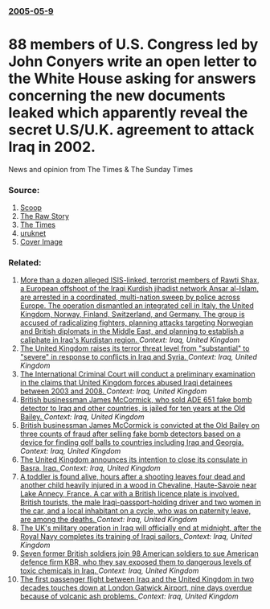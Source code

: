 ### [2005-05-9](/news/2005/05/9/index.md)

#  88 members of U.S. Congress led by John Conyers write an open letter to the White House asking for answers concerning the new documents leaked which apparently reveal the secret U.S/U.K. agreement to attack Iraq in 2002. 

News and opinion from The Times &amp; The Sunday Times


### Source:

1. [Scoop](http://www.scoop.co.nz/stories/HL0505/S00089.htm)
2. [The Raw Story](http://www.rawstory.com/aexternal/conyers_iraq_letter_502.htm)
3. [The Times](http://www.timesonline.co.uk/printFriendly/0,,1-523-1592904-523,00.html)
4. [uruknet](http://www.uruknet.info/?p=m11570&l=i&size=1&hd=0)
4. [Cover Image](/d/778/img/dual-masthead-placeholder-16x9.png)

### Related:

1. [More than a dozen alleged ISIS-linked, terrorist members of Rawti Shax, a European offshoot of the Iraqi Kurdish jihadist network Ansar al-Islam, are arrested in a coordinated, multi-nation sweep by police across Europe. The operation dismantled an integrated cell in Italy, the United Kingdom, Norway, Finland, Switzerland, and Germany. The group is accused of radicalizing fighters, planning attacks targeting Norwegian and British diplomats in the Middle East, and planning to establish a caliphate in Iraq's Kurdistan region. ](/news/2015/11/12/more-than-a-dozen-alleged-isis-linked-terrorist-members-of-rawti-shax-a-european-offshoot-of-the-iraqi-kurdish-jihadist-network-ansar-al-i.md) _Context: Iraq, United Kingdom_
2. [The United Kingdom raises its terror threat level from "substantial" to "severe" in response to conflicts in Iraq and Syria. ](/news/2014/08/29/the-united-kingdom-raises-its-terror-threat-level-from-substantial-to-severe-in-response-to-conflicts-in-iraq-and-syria.md) _Context: Iraq, United Kingdom_
3. [The International Criminal Court will conduct a preliminary examination in the claims that United Kingdom forces abused Iraqi detainees between 2003 and 2008. ](/news/2014/05/13/the-international-criminal-court-will-conduct-a-preliminary-examination-in-the-claims-that-united-kingdom-forces-abused-iraqi-detainees-betw.md) _Context: Iraq, United Kingdom_
4. [British businessman James McCormick, who sold ADE 651 fake bomb detector to Iraq and other countries, is jailed for ten years at the Old Bailey. ](/news/2013/05/2/british-businessman-james-mccormick-who-sold-ade-651-fake-bomb-detector-to-iraq-and-other-countries-is-jailed-for-ten-years-at-the-old-bai.md) _Context: Iraq, United Kingdom_
5. [British businessman James McCormick is convicted at the Old Bailey on three counts of fraud after selling fake bomb detectors based on a device for finding golf balls to countries including Iraq and Georgia. ](/news/2013/04/23/british-businessman-james-mccormick-is-convicted-at-the-old-bailey-on-three-counts-of-fraud-after-selling-fake-bomb-detectors-based-on-a-dev.md) _Context: Iraq, United Kingdom_
6. [The United Kingdom announces its intention to close its consulate in Basra, Iraq. ](/news/2012/10/16/the-united-kingdom-announces-its-intention-to-close-its-consulate-in-basra-iraq.md) _Context: Iraq, United Kingdom_
7. [A toddler is found alive, hours after a shooting leaves four dead and another child heavily injured in a wood in Chevaline, Haute-Savoie near Lake Annecy, France. A car with a British licence plate is involved. British tourists, the male Iraqi-passport-holding driver and two women in the car, and a local inhabitant on a cycle, who was on paternity leave, are among the deaths. ](/news/2012/09/6/a-toddler-is-found-alive-hours-after-a-shooting-leaves-four-dead-and-another-child-heavily-injured-in-a-wood-in-chevaline-haute-savoie-nea.md) _Context: Iraq, United Kingdom_
8. [The UK's military operation in Iraq will officially end at midnight, after the Royal Navy completes its training of Iraqi sailors. ](/news/2011/05/22/the-uk-s-military-operation-in-iraq-will-officially-end-at-midnight-after-the-royal-navy-completes-its-training-of-iraqi-sailors.md) _Context: Iraq, United Kingdom_
9. [Seven former British soldiers join 98 American soldiers to sue American defence firm KBR, who they say exposed them to dangerous levels of toxic chemicals in Iraq. ](/news/2010/06/10/seven-former-british-soldiers-join-98-american-soldiers-to-sue-american-defence-firm-kbr-who-they-say-exposed-them-to-dangerous-levels-of-t.md) _Context: Iraq, United Kingdom_
10. [The first passenger flight between Iraq and the United Kingdom in two decades touches down at London Gatwick Airport, nine days overdue because of volcanic ash problems. ](/news/2010/04/25/the-first-passenger-flight-between-iraq-and-the-united-kingdom-in-two-decades-touches-down-at-london-gatwick-airport-nine-days-overdue-beca.md) _Context: Iraq, United Kingdom_
